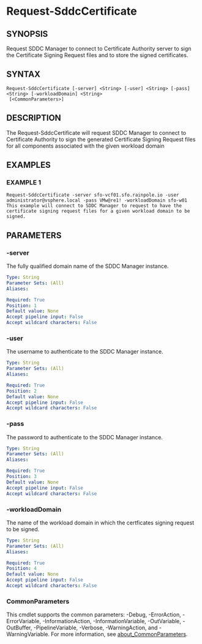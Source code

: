 # Request-SddcCertificate

## SYNOPSIS
Request SDDC Manager to connect to Certificate Authority server to sign the Certificate Signing Request files and to store the signed certificates.

## SYNTAX

```
Request-SddcCertificate [-server] <String> [-user] <String> [-pass] <String> [-workloadDomain] <String>
 [<CommonParameters>]
```

## DESCRIPTION
The Request-SddcCertificate will request SDDC Manager to connect to Certificate Authority to sign the generated Certificate Signing Request files for all components associated with the given workload domain

## EXAMPLES

### EXAMPLE 1
```
Request-SddcCertificate -server sfo-vcf01.sfo.rainpole.io -user administrator@vsphere.local -pass VMw@re1! -workloadDomain sfo-w01
This example will connect to SDDC Manager to request to have the certificate signing request files for a given workload domain to be signed.
```

## PARAMETERS

### -server
The fully qualified domain name of the SDDC Manager instance.

```yaml
Type: String
Parameter Sets: (All)
Aliases:

Required: True
Position: 1
Default value: None
Accept pipeline input: False
Accept wildcard characters: False
```

### -user
The username to authenticate to the SDDC Manager instance.

```yaml
Type: String
Parameter Sets: (All)
Aliases:

Required: True
Position: 2
Default value: None
Accept pipeline input: False
Accept wildcard characters: False
```

### -pass
The password to authenticate to the SDDC Manager instance.

```yaml
Type: String
Parameter Sets: (All)
Aliases:

Required: True
Position: 3
Default value: None
Accept pipeline input: False
Accept wildcard characters: False
```

### -workloadDomain
The name of the workload domain in which the certficates signing request to be signed.

```yaml
Type: String
Parameter Sets: (All)
Aliases:

Required: True
Position: 4
Default value: None
Accept pipeline input: False
Accept wildcard characters: False
```

### CommonParameters
This cmdlet supports the common parameters: -Debug, -ErrorAction, -ErrorVariable, -InformationAction, -InformationVariable, -OutVariable, -OutBuffer, -PipelineVariable, -Verbose, -WarningAction, and -WarningVariable. For more information, see [about_CommonParameters](http://go.microsoft.com/fwlink/?LinkID=113216).